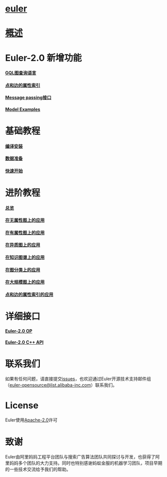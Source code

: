 # [euler](https://github.com/alibaba/euler)

# [概述](https://github.com/alibaba/euler/wiki/Euler-2.0-%E6%A6%82%E8%BF%B0)

# Euler-2.0 新增功能

#### [GQL图查询语言](https://github.com/alibaba/euler/wiki/Euler-2.0-GQL%E6%9F%A5%E8%AF%A2%E6%8E%A5%E5%8F%A3)
#### [点和边的属性索引](https://github.com/alibaba/euler/wiki/Euler-2.0-%E7%82%B9%E5%92%8C%E8%BE%B9%E7%9A%84%E5%B1%9E%E6%80%A7%E7%B4%A2%E5%BC%95)
#### [Message passing接口](https://github.com/alibaba/euler/wiki/Euler-2.0-Message-Passing%E6%8E%A5%E5%8F%A3)
#### [Model Examples](https://github.com/alibaba/euler/wiki/Euler-2.0-Model-Examples)

# 基础教程

#### [编译安装](https://github.com/alibaba/euler/wiki/Euler-2.0-%E7%BC%96%E8%AF%91%E5%AE%89%E8%A3%85)
#### [数据准备](https://github.com/alibaba/euler/wiki/Euler-2.0-%E6%95%B0%E6%8D%AE%E5%87%86%E5%A4%87)
#### [快速开始](https://github.com/alibaba/euler/wiki/Euler-2.0-%E5%BF%AB%E9%80%9F%E5%BC%80%E5%A7%8B)

# 进阶教程

#### [总览](https://github.com/alibaba/euler/wiki/Euler-2.0-%E8%BF%9B%E9%98%B6%E6%95%99%E7%A8%8B%E6%80%BB%E8%A7%88)
#### [在无属性图上的应用](https://github.com/alibaba/euler/wiki/Euler-2.0-%E5%9C%A8%E6%97%A0%E5%B1%9E%E6%80%A7%E5%9B%BE%E4%B8%8A%E7%9A%84%E5%BA%94%E7%94%A8)
#### [在有属性图上的应用](https://github.com/alibaba/euler/wiki/Euler-2.0-%E5%9C%A8%E6%9C%89%E5%B1%9E%E6%80%A7%E5%9B%BE%E4%B8%8A%E7%9A%84%E5%BA%94%E7%94%A8)
#### [在异质图上的应用](https://github.com/alibaba/euler/wiki/Euler-2.0-%E5%9C%A8%E5%BC%82%E8%B4%A8%E5%9B%BE%E4%B8%8A%E7%9A%84%E5%BA%94%E7%94%A8)
#### [在知识图谱上的应用](https://github.com/alibaba/euler/wiki/Euler-2.0-%E5%9C%A8%E7%9F%A5%E8%AF%86%E5%9B%BE%E8%B0%B1%E4%B8%8A%E7%9A%84%E5%BA%94%E7%94%A8)
#### [在图分类上的应用](https://github.com/alibaba/euler/wiki/Euler-2.0-%E5%9C%A8%E5%9B%BE%E5%88%86%E7%B1%BB%E4%B8%8A%E7%9A%84%E5%BA%94%E7%94%A8)
#### [在大规模图上的应用](https://github.com/alibaba/euler/wiki/Euler-2.0-%E5%9C%A8%E5%A4%A7%E8%A7%84%E6%A8%A1%E5%9B%BE%E4%B8%8A%E7%9A%84%E5%BA%94%E7%94%A8)
#### [点和边的属性索引的应用](https://github.com/alibaba/euler/wiki/Euler-2.0-%E7%82%B9%E5%92%8C%E8%BE%B9%E7%9A%84%E5%B1%9E%E6%80%A7%E7%B4%A2%E5%BC%95%E7%9A%84%E5%BA%94%E7%94%A8)

# 详细接口

#### [Euler-2.0 OP](https://github.com/alibaba/euler/wiki/Euler-2.0-Euler-OP%E6%8E%A5%E5%8F%A3)
#### [Euler-2.0 C++ API](https://github.com/alibaba/euler/wiki/Euler-2.0-cpp%E6%8E%A5%E5%8F%A3)

# 联系我们
如果有任何问题，请直接提交[issues](https://github.com/alibaba/euler/issues)，也欢迎通过Euler开源技术支持邮件组（[euler-opensource@list.alibaba-inc.com](mailto:euler-opensource@list.alibaba-inc.com)）联系我们。

# License

Euler使用[Apache-2.0](https://github.com/alibaba/euler/blob/master/LICENSE)许可

# 致谢

Euler由阿里妈妈工程平台团队与搜索广告算法团队共同探讨与开发，也获得了阿里妈妈多个团队的大力支持。同时也特别感谢蚂蚁金服的机器学习团队，项目早期的一些技术交流给予我们的帮助。
